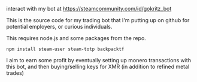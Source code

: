 interact with my bot at https://steamcommunity.com/id/gokritz_bot

This is the source code for my trading bot that I'm putting up on github for potential employers, or curious individuals.

This requires node.js and some packages from the repo.
```
npm install steam-user steam-totp backpacktf
```

I aim to earn some profit by eventually setting up monero transactions with this bot, and then buying/selling keys for XMR (in addition to refined metal trades)